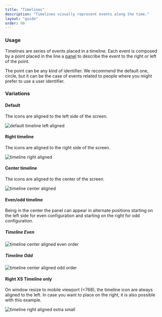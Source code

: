 ```yaml
---
title: "Timelines"
description: "Timelines visually represent events along the time."
layout: "guide"
order: 90
---
```


### Usage

Timelines are series of events placed in a timeline. Each event is composed by a point placed in the line a [panel](../panel) to describe the event to the right or left of the point.

The point can be any kind of identifier. We recommend the default one, circle, but it can be the case of events related to people where you might prefer to use a user identifier.

### Variations

#### Default

The icons are aligned to the left side of the screen.

![default timeline left aligned](/images/lexicon-1/timelineDefault.png)

#### Right timeline

The icons are aligned to the right side of the screen.

![timeline right aligned](/images/lexicon-1/timelineRight.png)

#### Center timeline

The icons are aligned to the center of the screen.

![timeline center aligned](/images/lexicon-1/timelineCenter.png)

#### Even/odd timeline

Being in the center the panel can appear in alternate positions starting on the left side for even configuration and starting on the right for odd configuration.

##### **Timeline Even**
![timeline center aligned even order](/images/lexicon-1/timelineCenterEven.png)

##### **Timeline Odd**
![timeline center aligned odd order](/images/lexicon-1/timelineCenterOdd.png)


#### Right XS Timeline only

On window resize to mobile viewport (<768), the timeline icon are always aligned to the left. In case you want to place on the right, it is also possible with this example.

![timeline right aligned extra small ](/images/lexicon-1/timelineCenterRightXSOnly.png)
